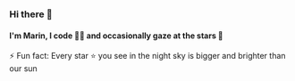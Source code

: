 ### Hi there 👋
#### I'm Marin, I code 👨‍💻 and occasionally gaze at the stars 🔭

⚡ Fun fact:   Every star ⭐ you see in the night sky is bigger and brighter than our sun
